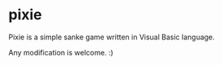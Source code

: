 pixie
=====

Pixie is a simple sanke game written in Visual Basic language.

Any modification is welcome. :) 